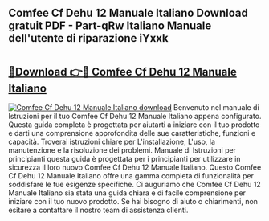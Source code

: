 ## Comfee Cf Dehu 12 Manuale Italiano Download gratuit PDF - Part-qRw Italiano Manuale dell'utente di riparazione iYxxk

# <h2><a href="http://dfgfjk.blite.top/?on=Comfee+Cf+Dehu+12+Manuale+Italiano">🔗Download 👉🔴 Comfee Cf Dehu 12 Manuale Italiano</a></h2>

[![Comfee Cf Dehu 12 Manuale Italiano download](https://i.imgur.com/lujVjoI.png)](http://dfgfjk.blite.top/?on=Comfee+Cf+Dehu+12+Manuale+Italiano)
Benvenuto nel manuale di Istruzioni per il tuo Comfee Cf Dehu 12 Manuale Italiano appena configurato. Questa guida completa è progettata per aiutarti a iniziare con il tuo prodotto e darti una comprensione approfondita delle sue caratteristiche, funzioni e capacità. Troverai istruzioni chiare per L'installazione, L'uso, la manutenzione e la risoluzione dei problemi. Manuale di Istruzioni per principianti questa guida è progettata per i principianti per utilizzare in sicurezza il loro nuovo Comfee Cf Dehu 12 Manuale Italiano. Questo Comfee Cf Dehu 12 Manuale Italiano offre una gamma completa di funzionalità per soddisfare le tue esigenze specifiche. Ci auguriamo che Comfee Cf Dehu 12 Manuale Italiano sia stata una guida chiara e di facile comprensione per iniziare con il tuo nuovo prodotto. Se hai bisogno di aiuto o chiarimenti, non esitare a contattare il nostro team di assistenza clienti.
